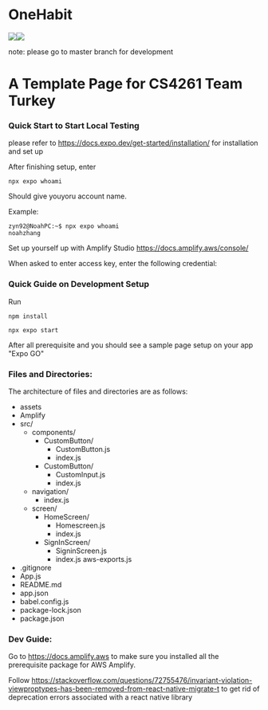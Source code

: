 # OneHabit


<p align="left">
	<a href="https://docs.npmjs.com/cli/v9/commands/npm-version"><img img src="https://img.shields.io/badge/npm-9.4.0-green"/></a
  	<a href="https://nodejs.org/en/blog/release/v16.14.2/"><img img src="https://img.shields.io/badge/node-16.14.2-green"/></a>
 
note: please go to master branch for development
	
# A Template Page for CS4261 Team Turkey


### Quick Start to Start Local Testing
please refer to https://docs.expo.dev/get-started/installation/ for installation and set up

After finishing setup, enter

`npx expo whoami`

Should give youyoru account name.

Example:

```console
zyn92@NoahPC:~$ npx expo whoami
noahzhang
```

Set up yourself up with Amplify Studio https://docs.amplify.aws/console/

When asked to enter access key, enter the following credential:


### Quick Guide on Development Setup
Run

`npm install`
	
`npx expo start`

After all prerequisite and you should see a sample page setup on your app "Expo GO"	

### Files and Directories:

The architecture of files and directories are as follows:

* assets
* Amplify
* src/ 
    * components/
		* CustomButton/
			* CustomButton.js
			* index.js
		* CustomButton/
		 	* CustomInput.js
			* index.js
	* navigation/
		* index.js
	* screen/
		* HomeScreen/
			* Homescreen.js
			* index.js
		* SignInScreen/
			* SigninScreen.js
			* index.js
	aws-exports.js
* .gitignore
* App.js
* README.md
* app.json
* babel.config.js
* package-lock.json
* package.json



### Dev Guide:


Go to https://docs.amplify.aws to make sure you installed all the prerequisite package for AWS Amplify.

Follow https://stackoverflow.com/questions/72755476/invariant-violation-viewproptypes-has-been-removed-from-react-native-migrate-t to get rid of deprecation errors associated with a react native library

